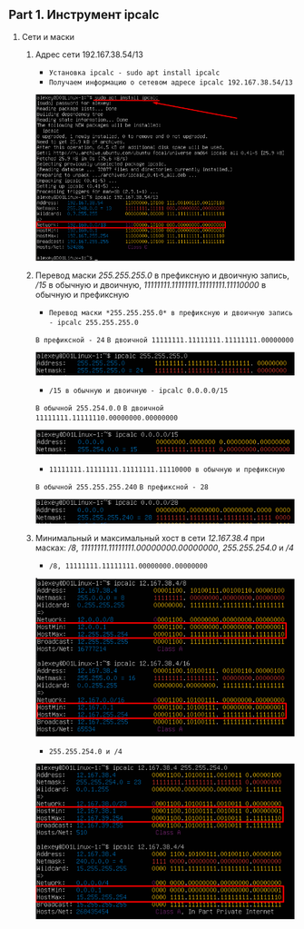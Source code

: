 ## Part 1. Инструмент **ipcalc**
1. Сети и маски
    1. Адрес сети 192.167.38.54/13

        - `Установка ipcalc - sudo apt install ipcalc`
        - `Получаем информацию о сетевом адресе ipcalc 192.167.38.54/13`

        ![](./image/Part1/P_1_1.png)

    2. Перевод маски *255.255.255.0* в префиксную и двоичную запись, */15* в обычную и двоичную, *11111111.11111111.11111111.11110000* в обычную и префиксную

        - `Перевод маски *255.255.255.0* в префиксную и двоичную запись - ipcalc 255.255.255.0`

        `В префиксной - 24`
        `В двоичной 11111111.11111111.11111111.00000000`

        ![](./image/Part1/P_1_2_1.png)

        - `/15 в обычную и двоичную - ipcalc 0.0.0.0/15`

        `В обычной 255.254.0.0`
        `В двоичной 11111111.11111110.00000000.00000000`

        ![](./image/Part1/P_1_2_2.png)

        - `11111111.11111111.11111111.11110000 в обычную и префиксную`

        `В обычной 255.255.255.240`
        `В префиксной - 28`

        ![](./image/Part1/P_1_2_3.png)


    3. Минимальный и максимальный хост в сети *12.167.38.4* при масках: */8*, *11111111.11111111.00000000.00000000*, *255.255.254.0* и */4*

        - `/8, 11111111.11111111.00000000.00000000`

        ![](./image/Part1/P_1_3_1.png)

        - `255.255.254.0 и /4`

        ![](./image/Part1/P_1_3_2.png)